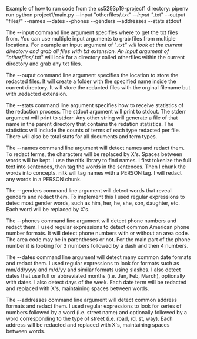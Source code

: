 Example of how to run code from the cs5293p19-project1 directory:
pipenv run python project1/main.py --input "otherfiles/*.txt" --input "*.txt" --output "files/" --names --dates --phones --genders --addresses --stats stdout

The --input command line argument specifies where to get the txt files from.  You can use multiple input arguments to grab files from multiple locations.  For example an input argument of "*.txt" will look at the current directory and grab all files with txt extension.  An input argument of "otherfiles/*.txt" will look for a directory called otherfiles within the current directory and grab any txt files.

The --ouput command line argument specifies the location to store the redacted files.  It will create a folder with the specified name inside the current directory.  It will store the redacted files with the orginal filename but with .redacted extension.

The --stats command line argument specifies how to receive statistics of the redaction process.  The stdout argument will print to stdout.  The stderr argument will print to stderr.  Any other string will generate a file of that name in the parent directory that contains the redation statistics.  The statistics will include the counts of terms of each type redacted per file. There will also be total stats for all documents and term types.

The --names command line argument will detect names and redact them.  To redact terms, the characters will be replaced by X's.  Spaces between words will be kept.  I use the nltk library to find names.  I first tokenize the full text into sentences, then tag the words in the sentences.  Then I chunk the words into concepts.  nltk will tag names with a PERSON tag.  I will redact any words in a PERSON chunk.

The --genders command line argument will detect words that reveal genders and redact them.  To implement this I used regular expressions to detec most gender words, such as him, her, he, she, son, daughter, etc.  Each word will be replaced by X's.

The --phones command line argument will detect phone numbers and redact them.  I used regular expressions to detect common American phone number formats.  It will detect phone numbers with or without an area code.  The area code may be in parentheses or not.  For the main part of the phone number it is looking for 3 numbers followed by a dash and then 4 numbers.

The --dates command line argument will detect many common date formats and redact them.  I used regular expressions to look for formats such as mm/dd/yyyy and m/d/yy and similar formats using slashes.  I also detect dates that use full or abbreviated months (i.e. Jan, Feb, March), optionally with dates.  I also detect days of the week.  Each date term will be redacted and replaced with X's, maintaining spaces between words.

The --addresses command line argument will detect common address formats and redact them.  I used regular expressions to look for series of numbers followed by a word (i.e. street name) and optionally followed by a word corresponding to the type of street (i.e. road, rd, st, way).  Each address will be redacted and replaced with X's, maintaining spaces between words.
